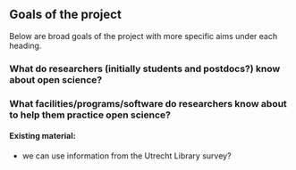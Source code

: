 ## Goals of the project

Below are broad goals of the project with more specific aims under each heading.

### What do researchers (initially students and postdocs?) know about open science?

### What facilities/programs/software do researchers know about to help them practice open science?


#### Existing material:
- we can use information from the Utrecht Library survey?

#### 
